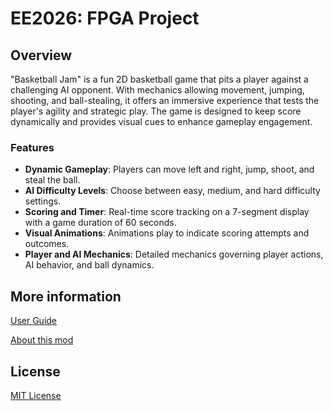 # EE2026: FPGA Project

## Overview

"Basketball Jam" is a fun 2D basketball game that pits a player against a challenging AI opponent. 
With mechanics allowing movement, jumping, shooting, and ball-stealing, it offers an immersive experience that 
tests the player's agility and strategic play. The game is designed to keep score dynamically and provides 
visual cues to enhance gameplay engagement.

### Features

- **Dynamic Gameplay**: Players can move left and right, jump, shoot, and steal the ball.
- **AI Difficulty Levels**: Choose between easy, medium, and hard difficulty settings.
- **Scoring and Timer**: Real-time score tracking on a 7-segment display with a game duration of 60 seconds.
- **Visual Animations**: Animations play to indicate scoring attempts and outcomes.
- **Player and AI Mechanics**: Detailed mechanics governing player actions, AI behavior, and ball dynamics.

## More information

[User Guide](User_Guide.pdf)

[About this mod](https://nusmods.com/courses/EE2026/digital-design)

## License

[MIT License](LICENSE)
